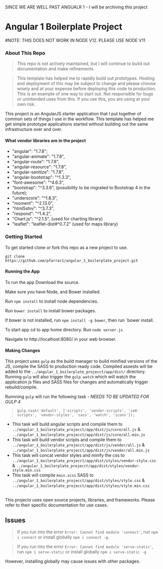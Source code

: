 SINCE WE ARE WELL PAST ANGUALR 1 - I will be archiving this project

# Angular 1 Boilerplate Project

#NOTE: THIS DOES NOT WORK IN NODE V12. PLEASE USE NODE V11

### About This Repo

> This repo is not actively maintained, but I will continue to build out documentation and make refinements. 

> This template has helped me to rapidly build out prototypes. Hosting and deployment of this may be subject to change and please choose wisely and at your expense before deploying this code to production. This is an example of one way to start out. Not responsible for bugs or unintended uses from this. If you use this, you are using at your own risk.

This project is an AngularJS starter application that I put together of common sets of things I use in the workflow. This template has helped me get simple prototype applications started without building out the same infrastructure over and over. 

#### What vendor libraries are in the project

* "angular": "1.7.8";
* "angular-animate": "1.7.8",
* "angular-route": "1.7.8",
* "angular-resource": "1.7.8",
* "angular-sanitize": "1.7.8",
* "angular-bootstrap": "^1.3.3",
* "font-awesome": "^4.6.3",
* "bootstrap": "^3.3.6", (possibility to be migrated to Bootstrap 4 in the future);
* "underscore": "^1.8.3",
* "moment": "^2.13.0",
* "html5shiv": "^3.7.3",
* "respond": "^1.4.2",
* "Chart.js": "^2.1.5", (used for charting library)
* "leaflet": "leaflet-dist#^0.7.2" (used for maps library)

### Getting Started

To get started clone or fork this repo as a new project to use. 

`git clone https://github.com/pfarrar1/angular_1_boilerplate_project.git`

#### Running the App

To run the app 
Download the source. 

Make sure you have Node, and Bower installed. 

Run `npm install` to install node dependencies.

Run `bower install` to install bower packages. 

If bower is not installed, run `npm install -g bower`, then run `bower install.

To start app cd to app home directory. 
Run `node server.js`

Navigate to http://localhost:8080/ in your web browser.

#### Making Changes

This project uses `gulp` as the build manager to build minified versions of the JS, compile the SASS to production ready code. Compiled assests will be added to the `../angular_1_boilerplate_projecct/app/dist/` directory. Running `gulp` will also trigger the `gulp watch` which will watch the application js files and SASS files for changes and automatically trigger rebuild/compile.

Runnning `gulp` will run the following task - *NEEDS TO BE UPDATED FOR GULP 4*

> `gulp.task('default', ['scripts', 'vendor-scripts', 'ie8-scripts', 'vendor-styles', 'sass', 'watch', 'icons']);`

* This task will build angular scripts and compile them to `../angular_1_boilerplate_projecct/app/dist/js/core/all.js` & `../angular_1_boilerplate_projecct/app/dist/js/core/all.min.js`
* This task will build vendor scripts and compile them to `../angular_1_boilerplate_projecct/app/dist/js/vendor/all.js` & `../angular_1_boilerplate_projecct/app/dist/js/vendor/all.min.js`
* This task will concat vendor styles and minify the css to `../angular_1_boilerplate_projecct/app/dist/styles/vendor-style.css` & `../angular_1_boilerplate_projecct/app/dist/styles/vendor-style.min.css`
* This task will compile `main.scss` SASS to `../angular_1_boilerplate_projecct/app/dist/styles/style.css` & `../angular_1_boilerplate_projecct/app/dist/styles/style.min.css`

##
This projects uses open source projects, libraries, and frameworks. Please refer to their specific documentation for use cases. 

## Issues
> If you run into the error `Error: Cannot find module 'connect'`, run `npm i connect` or install globally `npm i connect -g`. 

> If you run into the error `Error: Cannot find module 'serve-static'`, run `npm i serve-static` or install globally `npm i serve-static -g`

However, installing globally may cause issues with other packages. 

